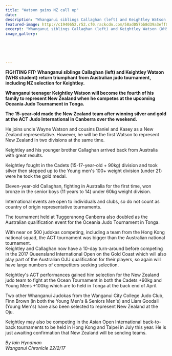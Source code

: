 ```yaml
---
title: "Watson gains NZ call up"
date: 
description: "Whanganui siblings Callaghan (left) and Keightley Watson (WHS student) return triumphant from Australian judo tournament, including NZ selection for Keightley..."
featured-image: http://c1940652.r52.cf0.rackcdn.com/58ad057bb8d39a3eff0030cf/Keightley-Watson-Oz-Judo-tourny-chron-22-feb-2017.jpg
excerpt: "Whanganui siblings Callaghan (left) and Keightley Watson (WHS student) return triumphant from Australian judo tournament, including NZ selection for Keightley."
image_gallery:
    
    
    
    
    
---
```


<p><strong>FIGHTING FIT: Whanganui siblings Callaghan (left) and Keightley Watson (WHS student) return triumphant from Australian judo tournament, including NZ selection for Keightley.</strong></p>
<p><strong>Whanganui teenager Keightley Watson will become the fourth of his family to represent New Zealand when he competes at the upcoming Oceania Judo Tournament in Tonga.</strong></p>
<p><strong>The 15-year-old made the New Zealand team after winning silver and gold at the ACT Judo International in Canberra over the weekend.</strong></p>
<p>He joins uncle Wayne Watson and cousins Daniel and Kasey as a New Zealand representative. However, he will be the first Watson to represent New Zealand in two divisions at the same time.</p>
<p>Keightley and his younger brother Callaghan arrived back from Australia with great results.</p>
<p>Keightley fought in the Cadets (15-17-year-old + 90kg) division and took silver then stepped up to the Young men's 100+ weight division (under 21) were he took the gold medal.</p>
<p>Eleven-year-old Callaghan, fighting in Australia for the first time, won bronze in the senior boys (11 years to 14) under 60kg weight division.</p>
<p>International events are open to individuals and clubs, so do not count as country of origin representative tournaments.</p>
<p>The tournament held at Tuggeranong Canberra also doubled as the Australian qualification event for the Oceania Judo Tournament in Tonga.</p>
<p>With near on 500 judokas competing, including a team from the Hong Kong national squad, the ACT tournament was bigger than the Australian national tournament.&nbsp;<br />Keightley and Callaghan now have a 10-day turn-around before competing in the 2017 Queensland International Open on the Gold Coast which will also play part of the Australian OJU qualification for their players, so again will have large numbers of competitors seeking selection.</p>
<p>Keightley's ACT performances gained him selection for the New Zealand judo team to fight at the Ocean Tournament in both the Cadets +90kg and Young Mens +100kg which are to held in Tonga at the back end of April.</p>
<p>Two other Whanganui Judokas from the Wanganui City College Judo Club, Finn Brown (in both the Young Men's &amp; Seniors Men's) and Liam Goodall (Young Men's) have also been selected to represent New Zealand at the Oju.</p>
<p>Keightley may also be competing in the Asian Open International back-to-back tournaments to be held in Hong Kong and Taipei in July this year. He is just awaiting confirmation that New Zealand will be sending teams.</p>
<p class="clear syndicator"><em>By Iain Hyndman</em><br /><em>Wanganui Chronicle 22/2/17</em></p>


